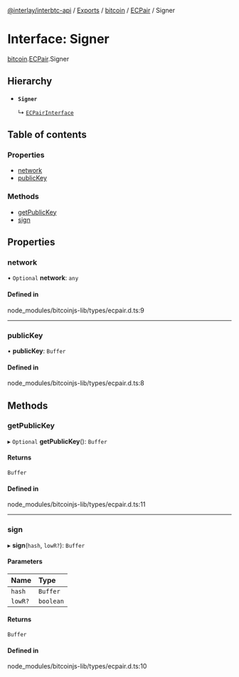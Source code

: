 [@interlay/interbtc-api](/README.md) / [Exports](/modules.md) / [bitcoin](/modules/bitcoin.md) / [ECPair](/modules/bitcoin.ECPair.md) / Signer

# Interface: Signer

[bitcoin](/modules/bitcoin.md).[ECPair](/modules/bitcoin.ECPair.md).Signer

## Hierarchy

- **`Signer`**

  ↳ [`ECPairInterface`](/interfaces/bitcoin.ECPair.ECPairInterface.md)

## Table of contents

### Properties

- [network](/interfaces/bitcoin.ECPair.Signer.md#network)
- [publicKey](/interfaces/bitcoin.ECPair.Signer.md#publickey)

### Methods

- [getPublicKey](/interfaces/bitcoin.ECPair.Signer.md#getpublickey)
- [sign](/interfaces/bitcoin.ECPair.Signer.md#sign)

## Properties

### <a id="network" name="network"></a> network

• `Optional` **network**: `any`

#### Defined in

node_modules/bitcoinjs-lib/types/ecpair.d.ts:9

___

### <a id="publickey" name="publickey"></a> publicKey

• **publicKey**: `Buffer`

#### Defined in

node_modules/bitcoinjs-lib/types/ecpair.d.ts:8

## Methods

### <a id="getpublickey" name="getpublickey"></a> getPublicKey

▸ `Optional` **getPublicKey**(): `Buffer`

#### Returns

`Buffer`

#### Defined in

node_modules/bitcoinjs-lib/types/ecpair.d.ts:11

___

### <a id="sign" name="sign"></a> sign

▸ **sign**(`hash`, `lowR?`): `Buffer`

#### Parameters

| Name | Type |
| :------ | :------ |
| `hash` | `Buffer` |
| `lowR?` | `boolean` |

#### Returns

`Buffer`

#### Defined in

node_modules/bitcoinjs-lib/types/ecpair.d.ts:10
